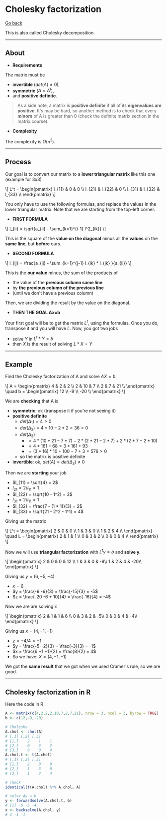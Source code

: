 # Cholesky factorization

[Go back](../index.md)

This is also called Cholesky decomposition.

<hr class="sl">

## About

* **Requirements**

The matrix must be 

* **invertible** ($det(A) \neq 0$),
* **symmetric** ($A = A^t$),
* and **positive definite**.

> As a side note, a matrix is **positive definite** if all of its **eigenvalues are positive**. It's may be hard, so another method is to check that every **minors** of A is greater than 0 (check the definite matrix section in the matrix course).

* **Complexity**

The complexity is $O(n^3)$.

<hr class="sr">

## Process

Our goal is to convert our matrix to a **lower triangular matrix** like this one (example for 3x3)

<p>
\[
L^t = \begin{pmatrix}
l_{11} & 0 & 0 \\
l_{21} & l_{22} & 0 \\
l_{31} & l_{32} & l_{33} \\
\end{pmatrix}
\]
</p>

You only have to use the following formulas, and replace the values in the lower triangular matrix. Note that we are starting from the top-left corner.

* **FIRST FORMULA**

<p>
\[
l_{ii} = \sqrt{a_{ii} - \sum_{k=1}^{i-1} l^2_{ik}}
\]
</p>

This is the square of the **value on the diagonal** minus all the **values** on the **same line**, but **before** ours.

* **SECOND FORMULA**

<p>
\[
l_{ij} = \frac{a_{ij} - \sum_{k=1}^{j-1} l_{ik} * l_{jk} }{a_{ii}}
\]
</p>

This is the **our value** minus, the sum of the products of

* the value of the **previous column same line**
* by **the previous column of the previous line**
* (until we don't have a previous column)

Then, we are dividing the result by the value on the diagonal.

* **THEN THE GOAL Ax=b**

Your first goal will be to get the matrix $L^t$, using the formulas. Once you do, transpose it and you will have $L$. Now, you got two jobs

* solve $Y$ in $L^t * Y = b$
* then $X$ is the result of solving $L * X = Y$

<hr class="sl">

## Example

Find the Cholesky factorization of A and solve $AX = b$.

<p>
\[
A = \begin{pmatrix}
4 & 2 & 2 \\
2 & 10 & 7 \\
2 & 7 & 21 \\
\end{pmatrix}
\quad
b = \begin{pmatrix}
12 \\
-9 \\
-20 \\
\end{pmatrix}
\]
</p>

We are **checking** that A is

* **symmetric**: ok (transpose it if you're not seeing it)
* **positive definite**
  * $det(\Delta_1) = 4 \gt 0$
  * $det(\Delta_2) = 4 * 10 - 2 * 2 = 36 \gt 0$
  * $det(\Delta_3)$
    * $= 4 * (10 * 21 - 7 * 7) - 2 * (2* 21 -2 * 7) + 2 * ( 2 * 7 - 2 * 10)$
    * $= 4 * 161 - 68 = 3 * 161 + 93$
    * $= (3*16)*10 + 100 - 7 + 3 = 576 \gt 0$
  * so the matrix is positive definite
* **invertible**:  ok, $det(A) = det(\Delta_3) \neq 0$

Then we are **starting** your job

* $l_{11} = \sqrt{4} = 2$
* $l_{21} = 2 / l_{11} = 1$
* $l_{22} = \sqrt{10 - 1^2} = 3$
* $l_{31} = 2 / l_{11} = 1$
* $l_{32} = \frac{7 - (1 * 1)}{3} = 2$
* $l_{33} = \sqrt{21 - 2^2 - 1^1} = 4$

Giving us the matrix

<p>
\[
L^t = \begin{pmatrix}
2 & 0 & 0 \\
1 & 3 & 0 \\
1 & 2 & 4 \\
\end{pmatrix}
\quad
L = \begin{pmatrix}
2 & 1 & 1 \\
0 & 3 & 2 \\
0 & 0 & 4 \\
\end{pmatrix}
\]
</p>

Now we will use **triangular factorization** with $L^t y = b$ and **solve y**.

<p>
\[
\begin{pmatrix}
2 & 0 & 0 & 12 \\
1 & 3 & 0 & -9\\
1 & 2 & 4 & -20\\
\end{pmatrix}
\]
</p>

Giving us $y = (6, -5, -4)$

* $x = 6$
* $y = \frac{-9 -6}{3} = \frac{-15}{3} = -5$
* $z = \frac{-20 -6 + 10}{4} = \frac{-16}{4} = -4$

Now we are are solving $x$

<p>
\[
\begin{pmatrix}
2 & 1 & 1 & 6 \\
0 & 3 & 2 & -5\\
0 & 0 & 4 & -4\\
\end{pmatrix}
\]
</p>

Giving us $x = (4,-1,-1)$

* $z = -4/4 = -1$
* $y = \frac{-5--2}{3} = \frac{-3}{3} = -1$
* $x = \frac{6 +1 +1}{2} = \frac{8}{2} = 4$
* So we have: $X = (4,-1,-1)$

We got the **same result** that we got when we used Cramer's rule, so we are good.

<hr class="sl">

## Cholesky factorization in R

Here the code in R

```r
A <- matrix(c(4,2,2,2,10,7,2,7,21), nrow = 3, ncol = 3, byrow = TRUE)
b <- c(12,-9,-20)

# Cholesky
A.chol <- chol(A)
# [,1] [,2] [,3]
# [1,]    2    1    1
# [2,]    0    3    2
# [3,]    0    0    4
A.chol.t <- t(A.chol)
# [,1] [,2] [,3]
# [1,]    2    0    0
# [2,]    1    3    0
# [3,]    1    2    4

# check
identical(t(A.chol) %*% A.chol, A)

# solve Ay = b
y <- forwardsolve(A.chol.t, b)
# [1]  6 -5 -4
x <- backsolve(A.chol, y)
# 4 -1 -1
```